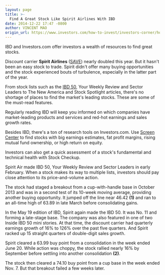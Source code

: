 ```yaml
---
layout: page
title: >-
  Find A Great Stock Like Spirit Airlines With IBD
date: 2014-12-22 17:47 -0800
author: VINCENT MAO
origin_url: https://www.investors.com/how-to-invest/investors-corner/how-to-find-winning-stocks-2/
---
```


IBD and Investors.com offer investors a wealth of resources to find great stocks.

Discount carrier **Spirit Airlines** ([SAVE](https://research.investors.com/quote.aspx?symbol=SAVE)) nearly doubled this year. But it hasn't been an easy stock to trade. Spirit didn't offer many buying opportunities and the stock experienced bouts of turbulence, especially in the latter part of the year.

From stock lists such as the [IBD 50](http://leaderboard.investors.com/ibd50/top10/), Your Weekly Review and Sector Leaders to The New America and Stock Spotlight articles, there's no shortage of places to find the market's leading stocks. These are some of the must-read features.

Regularly reading IBD will keep you informed on which companies have market-leading products and services and red-hot earnings and sales growth rates.

Besides IBD, there's a ton of research tools on Investors.com. Use [Screen Center](http://research.investors.com/screen-center/?nav=ResearchSC) to find stocks with big earnings estimates, fat profit margins, rising mutual fund ownership, or high return on equity.

Investors can also get a quick assessment of a stock's fundamental and technical health with Stock Checkup.

Spirit Air made IBD 50, Your Weekly Review and Sector Leaders in early February. When a stock makes its way to multiple lists, investors should pay close attention to its price-and-volume action.

The stock had staged a breakout from a cup-with-handle base in October 2013 and was in a second test of its 10-week moving average, providing another buying opportunity. It jumped off the line near 46.42 **(1)** and ran to an all-time high of 63.89 in late March before consolidating gains.

In the May 19 edition of IBD, Spirit again made the IBD 50. It was No. 11 and forming a late-stage base. The company was also featured in one of two Inside IBD 50 mini stories. At that time, the discount carrier had quarterly earnings growth of 16% to 126% over the past five quarters. And Spirit racked up 15 straight quarters of double-digit sales growth.

Spirit cleared a 63.99 buy point from a consolidation in the week ended June 20. While action was choppy, the stock rallied nearly 16% by September before settling into another consolidation **(2)**.

The stock then cleared a 74.10 buy point from a cup base in the week ended Nov. 7. But that breakout failed a few weeks later.
